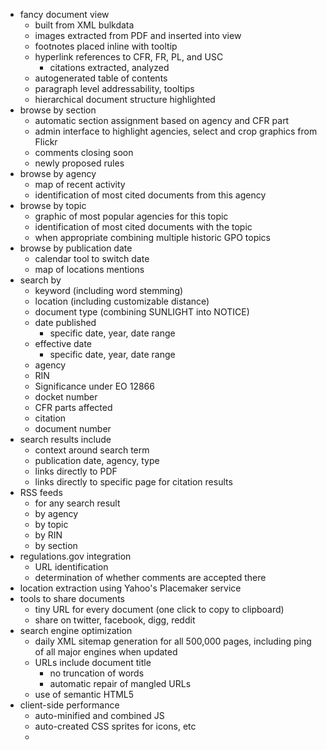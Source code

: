 * fancy document view
    * built from XML bulkdata
    * images extracted from PDF and inserted into view
    * footnotes placed inline with tooltip
    * hyperlink references to CFR, FR, PL, and USC
        * citations extracted, analyzed
    * autogenerated table of contents
    * paragraph level addressability, tooltips
    * hierarchical document structure highlighted
* browse by section
    * automatic section assignment based on agency and CFR part
    * admin interface to highlight agencies, select and crop graphics from Flickr
    * comments closing soon
    * newly proposed rules
* browse by agency
    * map of recent activity
    * identification of most cited documents from this agency
* browse by topic
    * graphic of most popular agencies for this topic
    * identification of most cited documents with the topic
    * when appropriate combining multiple historic GPO topics
* browse by publication date
    * calendar tool to switch date
    * map of locations mentions
* search by
    * keyword (including word stemming)
    * location (including customizable distance)
    * document type (combining SUNLIGHT into NOTICE)
    * date published
      * specific date, year, date range
    * effective date
      * specific date, year, date range
    * agency
    * RIN
    * Significance under EO 12866
    * docket number
    * CFR parts affected
    * citation
    * document number
* search results include
    * context around search term
    * publication date, agency, type
    * links directly to PDF
    * links directly to specific page for citation results
* RSS feeds
    * for any search result
    * by agency
    * by topic
    * by RIN
    * by section
* regulations.gov integration
    * URL identification
    * determination of whether comments are accepted there
* location extraction using Yahoo's Placemaker service
* tools to share documents
    * tiny URL for every document (one click to copy to clipboard)
    * share on twitter, facebook, digg, reddit
* search engine optimization
    * daily XML sitemap generation for all 500,000 pages, including ping of all major engines when updated
    * URLs include document title
        * no truncation of words
        * automatic repair of mangled URLs
    * use of semantic HTML5
* client-side performance
    * auto-minified and combined JS
    * auto-created CSS sprites for icons, etc
    *
